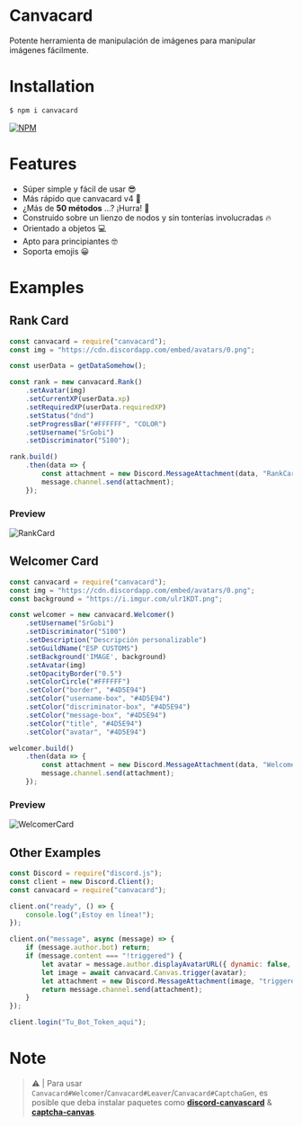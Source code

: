 # Canvacard
Potente herramienta de manipulación de imágenes para manipular imágenes fácilmente.

# Installation

```sh
$ npm i canvacard
```

[![NPM](https://nodei.co/npm/canvacard.png)](https://nodei.co/npm/canvacard/)

# Features
- Súper simple y fácil de usar 😎
- Más rápido que canvacard v4 🚀
- ¿Más de **50 métodos** ...? ¡Hurra! 🎉
- Construido sobre un lienzo de nodos y sin tonterías involucradas 🔥
- Orientado a objetos 💻
- Apto para principiantes 🤓
- Soporta emojis 😀

# Examples
## Rank Card

```js
const canvacard = require("canvacard");
const img = "https://cdn.discordapp.com/embed/avatars/0.png";

const userData = getDataSomehow();

const rank = new canvacard.Rank()
    .setAvatar(img)
    .setCurrentXP(userData.xp)
    .setRequiredXP(userData.requiredXP)
    .setStatus("dnd")
    .setProgressBar("#FFFFFF", "COLOR")
    .setUsername("SrGobi")
    .setDiscriminator("5100");

rank.build()
    .then(data => {
        const attachment = new Discord.MessageAttachment(data, "RankCard.png");
        message.channel.send(attachment);
    });
```

### Preview
![RankCard](https://i.imgur.com/j7m8T5x.png)

## Welcomer Card

```js
const canvacard = require("canvacard");
const img = "https://cdn.discordapp.com/embed/avatars/0.png";
const background = "https://i.imgur.com/ulr1KDT.png";

const welcomer = new canvacard.Welcomer()
    .setUsername("SrGobi")
    .setDiscriminator("5100")
    .setDescription("Descripción personalizable")
    .setGuildName("ESP CUSTOMS")
    .setBackground('IMAGE', background)
    .setAvatar(img)
    .setOpacityBorder("0.5")
    .setColorCircle("#FFFFFF")
    .setColor("border", "#4D5E94")
    .setColor("username-box", "#4D5E94")
    .setColor("discriminator-box", "#4D5E94")
    .setColor("message-box", "#4D5E94")
    .setColor("title", "#4D5E94")
    .setColor("avatar", "#4D5E94")

welcomer.build()
    .then(data => {
        const attachment = new Discord.MessageAttachment(data, "WelcomerCard.png");
        message.channel.send(attachment);
    });
```

### Preview
![WelcomerCard](https://i.imgur.com/ulr1KDT.png)

## Other Examples

```js
const Discord = require("discord.js");
const client = new Discord.Client();
const canvacard = require("canvacard");

client.on("ready", () => {
    console.log("¡Estoy en línea!");
});

client.on("message", async (message) => {
    if (message.author.bot) return;
    if (message.content === "!triggered") {
        let avatar = message.author.displayAvatarURL({ dynamic: false, format: 'png' });
        let image = await canvacard.Canvas.trigger(avatar);
        let attachment = new Discord.MessageAttachment(image, "triggered.gif");
        return message.channel.send(attachment);
    }
});

client.login("Tu_Bot_Token_aqui");
```

# Note
> ⚠ | Para usar `Canvacard#Welcomer`/`Canvacard#Leaver`/`Canvacard#CaptchaGen`, es posible que deba instalar paquetes como **[discord-canvascard](https://npmjs.com/package/discord-canvascard)** & **[captcha-canvas](https://npmjs.com/package/captcha-canvas)**.
